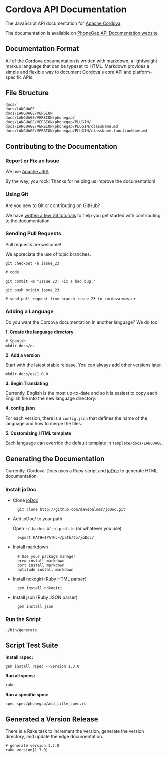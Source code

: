 Cordova API Documentation
=========================

The JavaScript API documentation for [Apache Cordova](http://incubator.apache.org/cordova/).

The documentation is available on [PhoneGap API Documentation website](http://docs.phonegap.com/).

Documentation Format
--------------------

All of the [Cordova](http://incubator.apache.org/cordova/) documentation is written with [markdown](http://daringfireball.net/projects/markdown/syntax), a lightweight markup language that can be typeset to HTML. Markdown provides a simple and flexible way to document Cordova's core API and platform-specific APIs.

File Structure
--------------

    docs/
    docs/LANGUAGE
    docs/LANGUAGE/VERSION
    docs/LANGUAGE/VERSION/phonegap/
    docs/LANGUAGE/VERSION/phonegap/PLUGIN/
    docs/LANGUAGE/VERSION/phonegap/PLUGIN/className.md
    docs/LANGUAGE/VERSION/phonegap/PLUGIN/className.functionName.md

Contributing to the Documentation
---------------------------------

### Report or Fix an Issue

We use [Apache JIRA](https://issues.apache.org/jira/browse/CB)

By the way, you rock! Thanks for helping us improve the documentation!

### Using Git

Are you new to Git or contributing on GitHub?

We have [written a few Git tutorials](http://wiki.apache.org/cordova/ContributerWorkflow)
to help you get started with contributing to the documentation.

### Sending Pull Requests

Pull requests are welcome!

We appreciate the use of topic branches.

    git checkout -b issue_23

    # code

    git commit -m "Issue 23: Fix a bad bug."

    git push origin issue_23

    # send pull request from branch issue_23 to cordova:master

### Adding a Language

Do you want the Cordova documentation in another language? We do too!

__1. Create the language directory__

    # Spanish
    mkdir docs/es

__2. Add a version__

Start with the latest stable release. You can always add other versions later.

    mkdir docs/es/1.0.0

__3. Begin Translating__

Currently, English is the most up-to-date and so it is easiest to copy each English
file into the new language directory.

__4. config.json__

For each version, there is a `config.json` that defines the name of the language and
how to merge the files.

__5. Customizing HTML template__

Each language can override the default template in `template/docs/LANGUAGE`.

Generating the Documentation
----------------------------

Currently, Cordova-Docs uses a Ruby script and [joDoc](http://github.com/davebalmer/jodoc) to generate HTML documentation.

### Install joDoc ###

- Clone [joDoc](http://github.com/davebalmer/jodoc)

        git clone http://github.com/davebalmer/joDoc.git
        
- Add joDoc/ to your path
    
  Open `~/.bashrc` or `~/.profile` (or whatever you use)

        export PATH=$PATH:~/path/to/joDoc/
    
- Install markdown

        # Use your package manager
        brew install markdown
        port install markdown
        aptitude install markdown

- Install nokogiri (Ruby HTML parser)

        gem install nokogiri

- Install json (Ruby JSON parser)

        gem install json

### Run the Script ###

    ./bin/generate
    
Script Test Suite
-----------------

__Install rspec:__

    gem install rspec --version 1.3.0
    
__Run all specs:__

    rake

__Run a specific spec:__

    spec spec/phonegap/add_title_spec.rb

Generated a Version Release
---------------------------

There is a Rake task to increment the version, generate the version directory, and update the edge documentation.

    # generate version 1.7.0
    rake version[1.7.0]